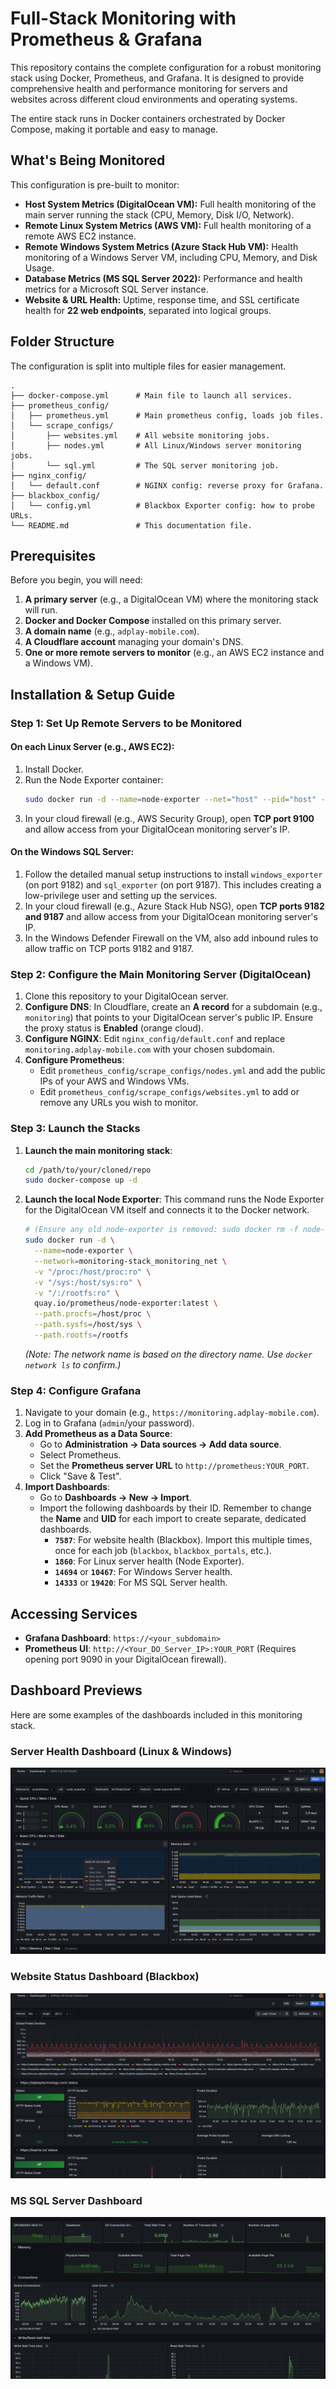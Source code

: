 # Full-Stack Monitoring with Prometheus & Grafana

This repository contains the complete configuration for a robust monitoring stack using Docker, Prometheus, and Grafana. It is designed to provide comprehensive health and performance monitoring for servers and websites across different cloud environments and operating systems.

The entire stack runs in Docker containers orchestrated by Docker Compose, making it portable and easy to manage.

## What's Being Monitored

This configuration is pre-built to monitor:
* **Host System Metrics (DigitalOcean VM):** Full health monitoring of the main server running the stack (CPU, Memory, Disk I/O, Network).
* **Remote Linux System Metrics (AWS VM):** Full health monitoring of a remote AWS EC2 instance.
* **Remote Windows System Metrics (Azure Stack Hub VM):** Health monitoring of a Windows Server VM, including CPU, Memory, and Disk Usage.
* **Database Metrics (MS SQL Server 2022):** Performance and health metrics for a Microsoft SQL Server instance.
* **Website & URL Health:** Uptime, response time, and SSL certificate health for **22 web endpoints**, separated into logical groups.

## Folder Structure

The configuration is split into multiple files for easier management.

```
.
├── docker-compose.yml      # Main file to launch all services.
├── prometheus_config/
│   ├── prometheus.yml      # Main prometheus config, loads job files.
│   └── scrape_configs/
│       ├── websites.yml    # All website monitoring jobs.
│       ├── nodes.yml       # All Linux/Windows server monitoring jobs.
│       └── sql.yml         # The SQL server monitoring job.
├── nginx_config/
│   └── default.conf        # NGINX config: reverse proxy for Grafana.
├── blackbox_config/
│   └── config.yml          # Blackbox Exporter config: how to probe URLs.
└── README.md               # This documentation file.
```

## Prerequisites

Before you begin, you will need:
1.  **A primary server** (e.g., a DigitalOcean VM) where the monitoring stack will run.
2.  **Docker and Docker Compose** installed on this primary server.
3.  **A domain name** (e.g., `adplay-mobile.com`).
4.  **A Cloudflare account** managing your domain's DNS.
5.  **One or more remote servers to monitor** (e.g., an AWS EC2 instance and a Windows VM).

## Installation & Setup Guide

### Step 1: Set Up Remote Servers to be Monitored

#### On each Linux Server (e.g., AWS EC2):
1.  Install Docker.
2.  Run the Node Exporter container:
    ```bash
    sudo docker run -d --name=node-exporter --net="host" --pid="host" -v "/:/host:ro,rslave" quay.io/prometheus/node-exporter:latest --path.rootfs=/host
    ```
3.  In your cloud firewall (e.g., AWS Security Group), open **TCP port 9100** and allow access from your DigitalOcean monitoring server's IP.

#### On the Windows SQL Server:
1.  Follow the detailed manual setup instructions to install `windows_exporter` (on port 9182) and `sql_exporter` (on port 9187). This includes creating a low-privilege user and setting up the services.
2.  In your cloud firewall (e.g., Azure Stack Hub NSG), open **TCP ports 9182 and 9187** and allow access from your DigitalOcean monitoring server's IP.
3.  In the Windows Defender Firewall on the VM, also add inbound rules to allow traffic on TCP ports 9182 and 9187.

### Step 2: Configure the Main Monitoring Server (DigitalOcean)

1.  Clone this repository to your DigitalOcean server.
2.  **Configure DNS**: In Cloudflare, create an **A record** for a subdomain (e.g., `monitoring`) that points to your DigitalOcean server's public IP. Ensure the proxy status is **Enabled** (orange cloud).
3.  **Configure NGINX**: Edit `nginx_config/default.conf` and replace `monitoring.adplay-mobile.com` with your chosen subdomain.
4.  **Configure Prometheus**:
    * Edit `prometheus_config/scrape_configs/nodes.yml` and add the public IPs of your AWS and Windows VMs.
    * Edit `prometheus_config/scrape_configs/websites.yml` to add or remove any URLs you wish to monitor.

### Step 3: Launch the Stacks

1.  **Launch the main monitoring stack**:
    ```bash
    cd /path/to/your/cloned/repo
    sudo docker-compose up -d
    ```
2.  **Launch the local Node Exporter**: This command runs the Node Exporter for the DigitalOcean VM itself and connects it to the Docker network.
    ```bash
    # (Ensure any old node-exporter is removed: sudo docker rm -f node-exporter)
    sudo docker run -d \
      --name=node-exporter \
      --network=monitoring-stack_monitoring_net \
      -v "/proc:/host/proc:ro" \
      -v "/sys:/host/sys:ro" \
      -v "/:/rootfs:ro" \
      quay.io/prometheus/node-exporter:latest \
      --path.procfs=/host/proc \
      --path.sysfs=/host/sys \
      --path.rootfs=/rootfs
    ```
    *(Note: The network name is based on the directory name. Use `docker network ls` to confirm.)*

### Step 4: Configure Grafana

1.  Navigate to your domain (e.g., `https://monitoring.adplay-mobile.com`).
2.  Log in to Grafana (`admin`/your password).
3.  **Add Prometheus as a Data Source**:
    * Go to **Administration -> Data sources -> Add data source**.
    * Select Prometheus.
    * Set the **Prometheus server URL** to `http://prometheus:YOUR_PORT`.
    * Click "Save & Test".
4.  **Import Dashboards**:
    * Go to **Dashboards -> New -> Import**.
    * Import the following dashboards by their ID. Remember to change the **Name** and **UID** for each import to create separate, dedicated dashboards.
        * **`7587`**: For website health (Blackbox). Import this multiple times, once for each job (`blackbox`, `blackbox_portals`, etc.).
        * **`1860`**: For Linux server health (Node Exporter).
        * **`14694`** or **`10467`**: For Windows Server health.
        * **`14333`** or **`19420`**: For MS SQL Server health.

## Accessing Services
* **Grafana Dashboard**: `https://<your_subdomain>`
* **Prometheus UI**: `http://<Your_DO_Server_IP>:YOUR_PORT` (Requires opening port 9090 in your DigitalOcean firewall).

## Dashboard Previews

Here are some examples of the dashboards included in this monitoring stack.

### Server Health Dashboard (Linux & Windows)
![Server Health Dashboard](screenshots/dashboard-server-health.png)

### Website Status Dashboard (Blackbox)
![Website Status Dashboard](screenshots/dashboard-website-status.png)

### MS SQL Server Dashboard
![MS SQL Server Dashboard](screenshots/dashboard-sql-server.png)